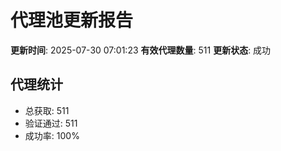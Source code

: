 # 代理池更新报告

**更新时间**: 2025-07-30 07:01:23
**有效代理数量**: 511
**更新状态**:  成功

## 代理统计
- 总获取: 511
- 验证通过: 511
- 成功率: 100%

